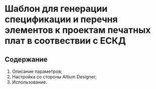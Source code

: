 # Шаблон для генерации спецификации и перечня элементов к проектам печатных плат в соотвествии с ЕСКД

## Содержание

1. Описание параметров;
2. Настройка со стороны Altium Designer;
3. Использование.